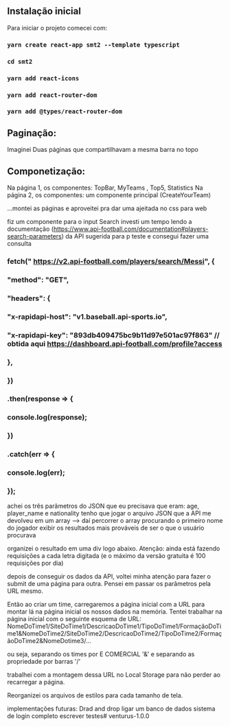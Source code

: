 ## Instalação inicial

Para iniciar o projeto comecei com:

### `yarn create react-app smt2 --template typescript`
### `cd smt2`
### `yarn add react-icons`
### `yarn add react-router-dom`
### `yarn add @types/react-router-dom`

## Paginação:
Imaginei Duas páginas que compartilhavam a mesma barra no topo

## Componetização:
Na página 1, os componentes: TopBar, MyTeams , Top5, Statistics
Na página 2, os componentes: um componente principal (CreateYourTeam) 



...montei as páginas e aproveitei pra dar uma ajeitada no css para web


fiz um componente para o input Search
investi um tempo lendo a documentação (https://www.api-football.com/documentation#players-search-parameters) da API sugerida para p teste e consegui fazer uma consulta
###  fetch(" https://v2.api-football.com/players/search/Messi", {
###    "method": "GET",
###    "headers": {
###        "x-rapidapi-host": "v1.baseball.api-sports.io",
###        "x-rapidapi-key": "893db409475bc9b11d97e501ac97f863"   // obtida aqui https://dashboard.api-football.com/profile?access
###    },
###    
### })
### .then(response => {
###    console.log(response);
### })
### .catch(err => {
###    console.log(err);
### });

achei os três parâmetros do JSON que eu precisava que eram: age, player_name e nationality
tenho que jogar o arquivo JSON que a API me devolveu em um array --> daí percorrer o array procurando o primeiro nome do jogador exibir os resultados mais prováveis de ser o que o usuário procurava

organizei o resultado em uma div logo abaixo. Atenção: ainda está fazendo requisições a cada letra digitada (e o máximo da versão gratuita é 100 requisições por dia)


depois de conseguir os dados da API, voltei minha atenção para fazer o submit de uma página para outra.
Pensei em passar os parâmetros pela URL mesmo. 

Então ao criar um time, carregaremos a página inicial com a URL para montar lá na página inicial os nossos dados na memória.
Tentei trabalhar na página inicial com o seguinte esquema de URL:
NomeDoTime1/SiteDoTime1/DescricaoDoTime1/TipoDoTime1/FormaçãoDoTime1&NomeDoTime2/SiteDoTime2/DescricaoDoTime2/TipoDoTime2/FormaçãoDoTime2&NomeDotime3/...

ou seja, separando os times por E COMERCIAL '&'  e separando as propriedade por barras '/'

trabalhei com a montagem dessa URL no Local Storage para não perder ao recarregar a página.

Reorganizei os arquivos de estilos para cada tamanho de tela.

implementações futuras:
Drad and drop
ligar um banco de dados
sistema de login completo
escrever testes#   v e n t u r u s - 1 . 0 . 0  
 